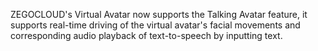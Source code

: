 
ZEGOCLOUD's Virtual Avatar now supports the Talking Avatar feature, it supports real-time driving of the virtual avatar's facial movements and corresponding audio playback of text-to-speech by inputting text.

